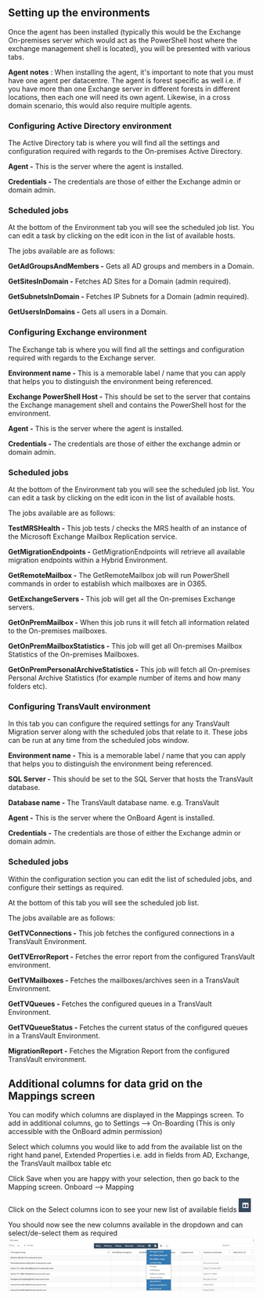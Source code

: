 ## Setting up the environments

Once the agent has been installed (typically this would be the Exchange On-premises server which would act as the PowerShell host where the exchange management shell is located), you will be presented with various tabs.

**Agent notes** : When installing the agent, it's important to note that you must have one agent per datacentre. The agent is forest specific as well i.e. if you have more than one Exchange server in different forests in different locations, then each one will need its own agent. Likewise, in a cross domain scenario, this would also require multiple agents.

### Configuring Active Directory environment

The Active Directory tab is where you will find all the settings and configuration required with regards to the On-premises Active Directory.

**Agent -** This is the server where the agent is installed.

**Credentials -** The credentials are those of either the Exchange admin or domain admin.

### Scheduled jobs

At the bottom of the Environment tab you will see the scheduled job list. You can edit a task by clicking on the edit icon in the list of available hosts.

The jobs available are as follows:

**GetAdGroupsAndMembers -** Gets all AD groups and members in a Domain.

**GetSitesInDomain -** Fetches AD Sites for a Domain (admin required).

**GetSubnetsInDomain -** Fetches IP Subnets for a Domain (admin required).

**GetUsersInDomains -** Gets all users in a Domain.

### Configuring Exchange environment

The Exchange tab is where you will find all the settings and configuration required with regards to the Exchange server.

**Environment name -** This is a memorable label / name that you can apply that helps you to distinguish the environment being referenced.

**Exchange PowerShell Host -** This should be set to the server that contains the Exchange management shell and contains the PowerShell host for the environment.

**Agent -** This is the server where the agent is installed.

**Credentials -** The credentials are those of either the exchange admin or domain admin.

### Scheduled jobs

At the bottom of the Environment tab you will see the scheduled job list. You can edit a task by clicking on the edit icon in the list of available hosts.

The jobs available are as follows:

**TestMRSHealth -** This job tests / checks the MRS health of an instance of the Microsoft Exchange Mailbox Replication service.

**GetMigrationEndpoints -** GetMigrationEndpoints will retrieve all available migration endpoints within a Hybrid Environment.

**GetRemoteMailbox -** The GetRemoteMailbox job will run PowerShell commands in order to establish which mailboxes are in O365.

**GetExchangeServers -** This job will get all the On-premises Exchange servers.

**GetOnPremMailbox -** When this job runs it will fetch all information related to the On-premises mailboxes.

**GetOnPremMailboxStatistics -** This job will get all On-premises Mailbox Statistics of the On-premises Mailboxes.

**GetOnPremPersonalArchiveStatistics -** This job will fetch all On-premises Personal Archive Statistics (for example number of items and how many folders etc).

### Configuring TransVault environment

In this tab you can configure the required settings for any TransVault Migration server along with the scheduled jobs that relate to it. These jobs can be run at any time from the scheduled jobs window.

**Environment name -** This is a memorable label / name that you can apply that helps you to distinguish the environment being referenced.

**SQL Server -** This should be set to the SQL Server that hosts the TransVault database.

**Database name -** The TransVault database name. e.g. TransVault

**Agent -** This is the server where the OnBoard Agent is installed.

**Credentials -** The credentials are those of either the Exchange admin or domain admin.

### Scheduled jobs

Within the configuration section you can edit the list of scheduled jobs, and configure their settings as required.

At the bottom of this tab you will see the scheduled job list.

The jobs available are as follows:

**GetTVConnections -** This job fetches the configured connections in a TransVault Environment.

**GetTVErrorReport -** Fetches the error report from the configured TransVault environment.

**GetTVMailboxes -** Fetches the mailboxes/archives seen in a TransVault Environment.

**GetTVQueues -** Fetches the configured queues in a TransVault Environment.

**GetTVQueueStatus -** Fetches the current status of the configured queues in a TransVault Environment.

**MigrationReport -** Fetches the Migration Report from the configured TransVault environment.

## Additional columns for data grid on the Mappings screen

You can modify which columns are displayed in the Mappings screen.  To add in additional columns, go to Settings --> On-Boarding (This is only accessible with the OnBoard admin permission)

Select which columns you would like to add from the available list on the right hand panel, Extended Properties i.e. add in fields from AD, Exchange, the TransVault mailbox table etc

Click Save when you are happy with your selection, then go back to the Mapping screen.  Onboard --> Mapping

Click on the Select columns icon to see your new list of available fields ![Seed](images/dt-04.png)

You should now see the new columns available in the dropdown and can select/de-select them as required
![Seed](images/dt-05.png)
